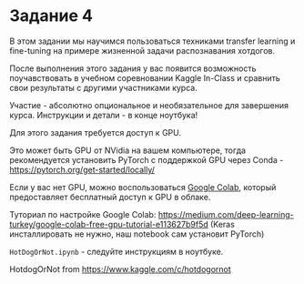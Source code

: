 # Задание 4

В этом задании мы научимся пользоваться техниками transfer learning и fine-tuning на примере жизненной задачи распознавания хотдогов.

После выполнения этого задания у вас появится возможность поучавствовать в учебном соревновании Kaggle In-Class и сравнить свои результаты с другими участниками курса.

Участие - абсолютно опциональное и необязательное для завершения курса. Инструкции и детали - в конце ноутбука!

Для этого задания требуется доступ к GPU.

Это может быть GPU от NVidia на вашем компьютере, тогда рекомендуется установить PyTorch с поддержкой GPU через Conda - https://pytorch.org/get-started/locally/

Если у вас нет GPU, можно воспользоваться [Google Colab](https://colab.research.google.com/), который предоставляет бесплатный доступ к GPU в облаке.

Туториал по настройке Google Colab:
https://medium.com/deep-learning-turkey/google-colab-free-gpu-tutorial-e113627b9f5d
(Keras инсталлировать не нужно, наш notebook сам установит PyTorch)

`HotDogOrNot.ipynb` - следуйте инструкциям в ноутбуке.

HotdogOrNot from https://www.kaggle.com/c/hotdogornot